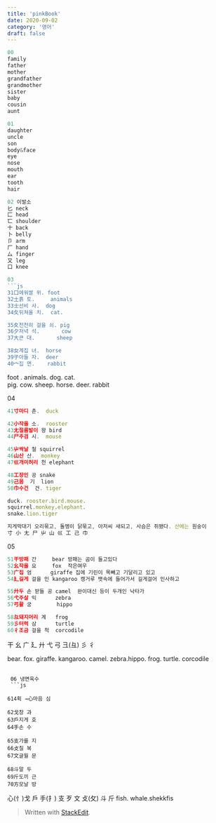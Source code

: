 ```yaml
---
title: 'pinkBook'
date: 2020-09-02
category: '영어'
draft: false
---
```

```js
00
family
father
mother
grandfather
grandmother
sister
baby
cousin
aunt

01
daughter
uncle
son
body&face
eye
nose
mouth
ear
tooth
hair

02 이발소
匕 neck
匚 head
匸 shoulder
十 back
卜 belly
卩 arm
厂 hand
厶 finger
又 leg
口 knee

03
```js
31囗에워쌀 위. foot 
32土흙 토.     animals
33士선비 사.  dog
34夂뒤쳐올 치.  cat.

35夊천천히 걸을 쇠. pig
36夕저녁 석.       cow
37大큰 대.       sheep

38女계집 녀.  horse
39子아들 자.  deer
40宀집 면.    rabbit 
```
 foot . animals. dog. cat.  
 pig. cow. sheep. 
 horse. deer. rabbit 
 
 04
```js
41寸마디 촌.  duck

42小작을 소.  rooster
43尢절름발이 왕 bird
44尸주검 시.  mouse

45屮싹날 철 squirrel
46山산 산.  monkey
47巛개미허리 천 elephant

48工장인 공 snake
49己몸  기  lion
50巾수건  건. tiger

duck. rooster.bird.mouse.
squirrel.monkey.elephant.
snake.lion.tiger

지게막대기 오리묶고, 돌멩이 닭묶고, 아저씨 새되고, 사슴은 쥐됐다. 산에는 원숭이
寸 小 尢 尸 屮 山 巛 工 己 巾
```
05
```js
51干방패 간     bear 방패는 곰이 들고있다
52幺작을 요     fox  작은여우
53广집 엄      giraffe 집에 기린이 목빼고 기달리고 있고
54廴길게 걸을 인 kangaroo 캥거루 뱃속에 들어가서 길게걸어 인사하고

55廾두 손 받들 공 camel  완이대신 등이 두개인 낙타가
56弋주살 익      zebra
57弓활 궁        hippo

58彑돼지머리 계   frog
59彡터럭 삼      turtle
60彳조금 걸을 척  corcodile
```
干 幺 广 廴 廾 弋 弓 彐(彑) 彡 彳

bear. fox. giraffe. kangaroo.
camel. zebra.hippo.
frog. turtle. corcodile
```

 06 냉면육수 
 ```js

614획 →心마음 심

62戈창 과
63戶지게 호
64手손 수

65支가를 지
66攴칠 복
67文글월 문

68斗말 두
69斤도끼 근
70方모날 방
```
 心(忄)戈 戶 手(扌) 支 歹 文 攴(攵) 斗 斤
fish. whale.shekkfis
> Written with [StackEdit](https://stackedit.io/).
<!--stackedit_data:
eyJoaXN0b3J5IjpbNTQxMzY1MTM0LDMwNjY0MTg4NV19
-->